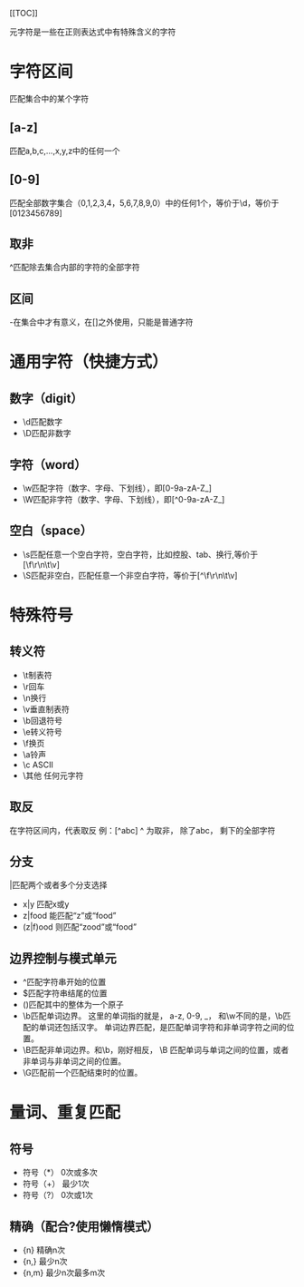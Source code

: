 [[TOC]]

元字符是一些在正则表达式中有特殊含义的字符

# 字符区间
匹配集合中的某个字符
## [a-z]
匹配a,b,c,...,x,y,z中的任何一个
## [0-9]
匹配全部数字集合（0,1,2,3,4，5,6,7,8,9,0）中的任何1个，等价于\d，等价于[0123456789]
## 取非
^匹配除去集合内部的字符的全部字符
## 区间
-在集合中才有意义，在[]之外使用，只能是普通字符

# 通用字符（快捷方式）
## 数字（digit）
+ \d匹配数字
+ \D匹配非数字
## 字符（word）
+ \w匹配字符（数字、字母、下划线），即[0-9a-zA-Z_]
+ \W匹配非字符（数字、字母、下划线），即[^0-9a-zA-Z_]
## 空白（space）
+ \s匹配任意一个空白字符，空白字符，比如控股、tab、换行,等价于[\f\r\n\t\v]
+ \S匹配非空白，匹配任意一个非空白字符，等价于[^\f\r\n\t\v]

# 特殊符号
## 转义符
+ \t制表符
+ \r回车
+ \n换行
+ \v垂直制表符
+ \b回退符号
+ \e转义符号
+ \f换页
+ \a铃声
+ \c ASCII
+ \其他 任何元字符
## 取反
在字符区间内，代表取反
例：[^abc] ^ 为取非， 除了abc， 剩下的全部字符
## 分支
|匹配两个或者多个分支选择
+ x|y 匹配x或y
+ z|food 能匹配“z”或“food”
+ (z|f)ood 则匹配“zood”或“food”
## 边界控制与模式单元
+ ^匹配字符串开始的位置
+ $匹配字符串结尾的位置
+ ()匹配其中的整体为一个原子
+ \b匹配单词边界。 这里的单词指的就是， a-z, 0-9, _， 和\w不同的是，\b匹配的单词还包括汉字。 单词边界匹配，是匹配单词字符和非单词字符之间的位置。
+ \B匹配非单词边界。和\b，刚好相反， \B 匹配单词与单词之间的位置，或者非单词与非单词之间的位置。
+ \G匹配前一个匹配结束时的位置。

# 量词、重复匹配
## 符号
+ 符号（*） 0次或多次
+ 符号（+） 最少1次
+ 符号（?） 0次或1次
## 精确（配合?使用懒惰模式）
+ {n} 精确n次
+ {n,} 最少n次
+ {n,m} 最少n次最多m次
  

